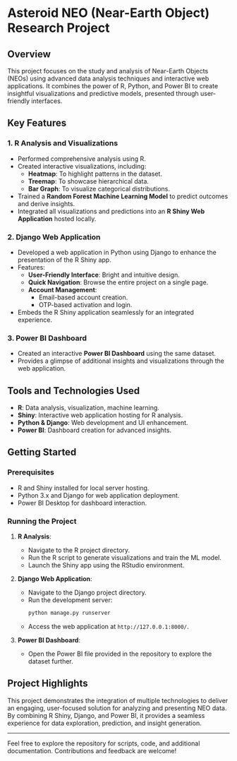 # Asteroid NEO (Near-Earth Object) Research Project

## Overview
This project focuses on the study and analysis of Near-Earth Objects (NEOs) using advanced data analysis techniques and interactive web applications. It combines the power of R, Python, and Power BI to create insightful visualizations and predictive models, presented through user-friendly interfaces.

## Key Features

### 1. **R Analysis and Visualizations**
- Performed comprehensive analysis using R.
- Created interactive visualizations, including:
  - **Heatmap**: To highlight patterns in the dataset.
  - **Treemap**: To showcase hierarchical data.
  - **Bar Graph**: To visualize categorical distributions.
- Trained a **Random Forest Machine Learning Model** to predict outcomes and derive insights.
- Integrated all visualizations and predictions into an **R Shiny Web Application** hosted locally.

### 2. **Django Web Application**
- Developed a web application in Python using Django to enhance the presentation of the R Shiny app.
- Features:
  - **User-Friendly Interface**: Bright and intuitive design.
  - **Quick Navigation**: Browse the entire project on a single page.
  - **Account Management**:
    - Email-based account creation.
    - OTP-based activation and login.
- Embeds the R Shiny application seamlessly for an integrated experience.

### 3. **Power BI Dashboard**
- Created an interactive **Power BI Dashboard** using the same dataset.
- Provides a glimpse of additional insights and visualizations through the web application.

## Tools and Technologies Used
- **R**: Data analysis, visualization, machine learning.
- **Shiny**: Interactive web application hosting for R analysis.
- **Python & Django**: Web development and UI enhancement.
- **Power BI**: Dashboard creation for advanced insights.

## Getting Started

### Prerequisites
- R and Shiny installed for local server hosting.
- Python 3.x and Django for web application deployment.
- Power BI Desktop for dashboard interaction.

### Running the Project
1. **R Analysis**:
   - Navigate to the R project directory.
   - Run the R script to generate visualizations and train the ML model.
   - Launch the Shiny app using the RStudio environment.

2. **Django Web Application**:
   - Navigate to the Django project directory.
   - Run the development server:
     ```bash
     python manage.py runserver
     ```
   - Access the web application at `http://127.0.0.1:8000/`.

3. **Power BI Dashboard**:
   - Open the Power BI file provided in the repository to explore the dataset further.

## Project Highlights
This project demonstrates the integration of multiple technologies to deliver an engaging, user-focused solution for analyzing and presenting NEO data. By combining R Shiny, Django, and Power BI, it provides a seamless experience for data exploration, prediction, and insight generation.

---

Feel free to explore the repository for scripts, code, and additional documentation. Contributions and feedback are welcome!

